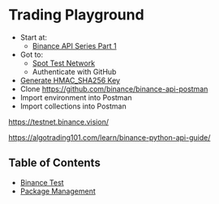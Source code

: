 # Trading Playground

- Start at:
  - [Binance API Series Part 1](https://academy.binance.com/en/articles/binance-api-series-pt-1-spot-trading-with-postman)
- Got to:
  - [Spot Test Network](https://testnet.binance.vision/)
  - Authenticate with GitHub
- [Generate HMAC_SHA256 Key](https://testnet.binance.vision/key/generate)
- Clone https://github.com/binance/binance-api-postman
- Import environment into Postman
- Import collections into Postman

https://testnet.binance.vision/

https://algotrading101.com/learn/binance-python-api-guide/

## Table of Contents

- [Binance Test](docs/binance-test.md)
- [Package Management](docs/package-management.md)
